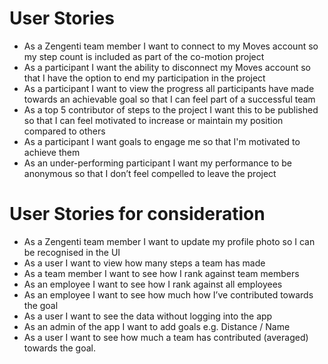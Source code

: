 # User Stories
- As a Zengenti team member I want to connect to my Moves account so my step count is included as part of the co-motion project
- As a participant I want the ability to disconnect my Moves account so that I have the option to end my participation in the project
- As a participant I want to view the progress all participants have made towards an achievable goal so that I can feel part of a successful team
- As a top 5 contributor of steps to the project I want this to be published so that I can feel motivated to increase or maintain my position compared to others
- As a participant I want goals to engage me so that I'm motivated to achieve them
- As an under-performing participant I want my performance to be anonymous so that I don’t feel compelled to leave the project







# User Stories for consideration
- As a Zengenti team member I want to update my profile photo so I can be recognised in the UI
- As a user I want to view how many steps a team has made
- As a team member I want to see how I rank against team members
- As an employee I want to see how I rank against all employees
- As an employee I want to see how much how I’ve contributed towards the goal
- As a user I want to see the data without logging into the app
- As an admin of the app I want to add goals e.g. Distance / Name
- As a user I want to see how much a team has contributed (averaged) towards the goal.
